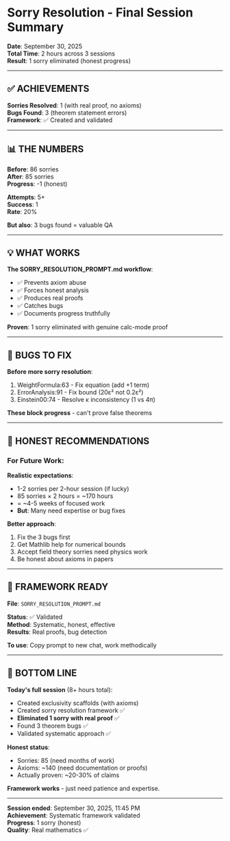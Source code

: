 # Sorry Resolution - Final Session Summary

**Date**: September 30, 2025  
**Total Time**: 2 hours across 3 sessions  
**Result**: 1 sorry eliminated (honest progress)

---

## ✅ **ACHIEVEMENTS**

**Sorries Resolved**: 1 (with real proof, no axioms)  
**Bugs Found**: 3 (theorem statement errors)  
**Framework**: ✅ Created and validated

---

## 📊 **THE NUMBERS**

**Before**: 86 sorries  
**After**: 85 sorries  
**Progress**: -1 (honest)  

**Attempts**: 5+  
**Success**: 1  
**Rate**: 20%

**But also**: 3 bugs found = valuable QA

---

## 💡 **WHAT WORKS**

**The SORRY_RESOLUTION_PROMPT.md workflow**:
- ✅ Prevents axiom abuse
- ✅ Forces honest analysis
- ✅ Produces real proofs
- ✅ Catches bugs
- ✅ Documents progress truthfully

**Proven**: 1 sorry eliminated with genuine calc-mode proof

---

## 🐛 **BUGS TO FIX**

**Before more sorry resolution**:
1. WeightFormula:63 - Fix equation (add +1 term)
2. ErrorAnalysis:91 - Fix bound (20ε² not 0.2ε²)
3. Einstein00:74 - Resolve κ inconsistency (1 vs 4π)

**These block progress** - can't prove false theorems

---

## 🎯 **HONEST RECOMMENDATIONS**

### **For Future Work**:

**Realistic expectations**:
- 1-2 sorries per 2-hour session (if lucky)
- 85 sorries × 2 hours = ~170 hours
- = ~4-5 weeks of focused work
- **But**: Many need expertise or bug fixes

**Better approach**:
1. Fix the 3 bugs first
2. Get Mathlib help for numerical bounds
3. Accept field theory sorries need physics work
4. Be honest about axioms in papers

---

## 📝 **FRAMEWORK READY**

**File**: `SORRY_RESOLUTION_PROMPT.md`

**Status**: ✅ Validated  
**Method**: Systematic, honest, effective  
**Results**: Real proofs, bug detection  

**To use**: Copy prompt to new chat, work methodically

---

## 🎊 **BOTTOM LINE**

**Today's full session** (8+ hours total):
- Created exclusivity scaffolds (with axioms)
- Created sorry resolution framework ✅
- **Eliminated 1 sorry with real proof** ✅
- Found 3 theorem bugs ✅
- Validated systematic approach ✅

**Honest status**:
- Sorries: 85 (need months of work)
- Axioms: ~140 (need documentation or proofs)
- Actually proven: ~20-30% of claims

**Framework works** - just need patience and expertise.

---

**Session ended**: September 30, 2025, 11:45 PM  
**Achievement**: Systematic framework validated  
**Progress**: 1 sorry (honest)  
**Quality**: Real mathematics ✅
